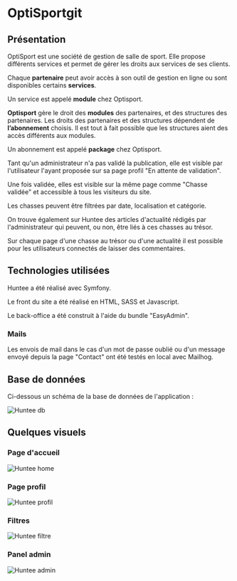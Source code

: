 # OptiSportgit

## Présentation

OptiSport est une société de gestion de salle de sport. Elle propose différents services et permet de gérer les droits aux services de ses clients.  

Chaque **partenaire** peut avoir accès à son outil de gestion en ligne ou sont disponibles certains **services**.

Un service est appelé **module** chez Optisport.  

**Optisport** gère le droit des **modules** des partenaires, et des structures des partenaires. Les droits des partenaires et des structures dépendent de **l’abonnement** choisis. Il est tout à fait possible que les structures aient des accès différents aux modules. 

Un abonnement est appelé **package** chez Optisport. 

Tant qu'un administrateur n'a pas validé la publication, elle est visible par l'utilisateur  l'ayant proposée sur sa page profil "En attente de validation". 

Une fois validée, elles est visible sur la même page comme "Chasse validée" et accessible à tous les visiteurs du site. 

Les chasses peuvent être filtrées par date, localisation et catégorie. 

On trouve également sur Huntee des articles d'actualité rédigés par l'administrateur qui peuvent, ou non, être liés à ces chasses au trésor. 

Sur chaque page d'une chasse au trésor ou d'une actualité il est possible pour les utilisateurs connectés de laisser des commentaires. 

## Technologies utilisées 

Huntee a été réalisé avec Symfony. 

Le front du site a été réalisé en HTML, SASS et Javascript. 

Le back-office a été construit à l'aide du bundle "EasyAdmin". 

### Mails 

Les envois de mail dans le cas d'un mot de passe oublié ou d'un message envoyé depuis la page "Contact" ont été testés en local avec Mailhog. 

## Base de données 

Ci-dessous un schéma de la base de données de l'application : 

![Huntee db](/public/images/huntee-db.png)

## Quelques visuels 

### Page d'accueil 

![Huntee home](/public/images/screen_home.png)

### Page profil

![Huntee profil](/public/images/screen_profile.png)

### Filtres

![Huntee filtre](/public/images/screen_list_hunts.png)

### Panel admin 

![Huntee admin](/public/images/screen_admin.png)
